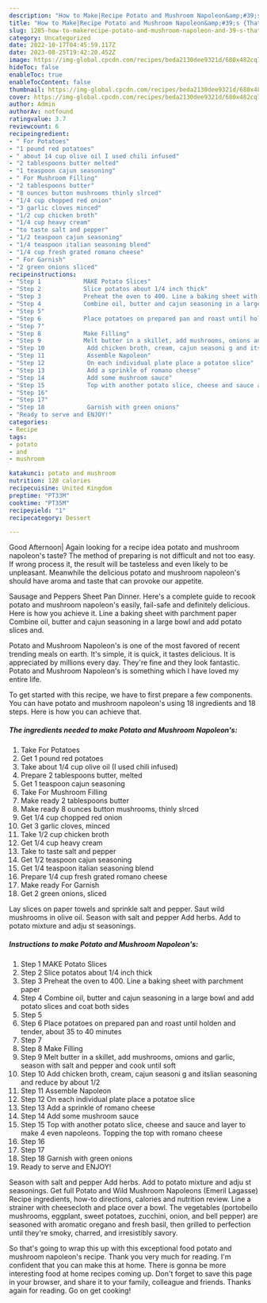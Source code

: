 ```yaml
---
description: "How to Make|Recipe Potato and Mushroom Napoleon&amp;#39;s {That is Delicious"
title: "How to Make|Recipe Potato and Mushroom Napoleon&amp;#39;s {That is Delicious"
slug: 1285-how-to-makerecipe-potato-and-mushroom-napoleon-and-39-s-that-is-delicious
category: Uncategorized
date: 2022-10-17T04:45:59.117Z
date: 2023-08-25T19:42:20.452Z
image: https://img-global.cpcdn.com/recipes/beda2130dee9321d/680x482cq70/potato-and-mushroom-napoleons-recipe-main-photo.jpg
hideToc: false
enableToc: true
enableTocContent: false
thumbnail: https://img-global.cpcdn.com/recipes/beda2130dee9321d/680x482cq70/potato-and-mushroom-napoleons-recipe-main-photo.jpg
cover: https://img-global.cpcdn.com/recipes/beda2130dee9321d/680x482cq70/potato-and-mushroom-napoleons-recipe-main-photo.jpg
author: Admin
authorAv: notfound
ratingvalue: 3.7
reviewcount: 6
recipeingredient:
- " For Potatoes"
- "1 pound red potatoes"
- " about 14 cup olive oil I used chili infused"
- "2 tablespoons butter melted"
- "1 teaspoon cajun seasoning"
- " For Mushroom Filling"
- "2 tablespoons butter"
- "8 ounces button mushrooms thinly slrced"
- "1/4 cup chopped red onion"
- "3 garlic cloves minced"
- "1/2 cup chicken broth"
- "1/4 cup heavy cream"
- "to taste salt and pepper"
- "1/2 teaspoon cajun seasoning"
- "1/4 teaspoon italian seasoning blend"
- "1/4 cup fresh grated romano cheese"
- " For Garnish"
- "2 green onions sliced"
recipeinstructions:
- "Step 1            MAKE Potato Slices"
- "Step 2            Slice potatos about 1/4 inch thick"
- "Step 3            Preheat the oven to 400. Line a baking sheet with parchment paper"
- "Step 4            Combine oil, butter and cajun seasoning in a large bowl and add potato slices and coat both sides"
- "Step 5"
- "Step 6            Place potatoes on prepared pan and roast until holden and tender, about 35 to 40 minutes"
- "Step 7"
- "Step 8            Make Filling"
- "Step 9            Melt butter in a skillet, add mushrooms, omions and garlic, season with salt and pepper and cook until soft"
- "Step 10            Add chicken broth, cream, cajun seasoni g and itslian seasoning and reduce by about 1/2"
- "Step 11            Assemble Napoleon"
- "Step 12            On each individual plate place a potatoe slice"
- "Step 13            Add a sprinkle of romano cheese"
- "Step 14            Add some mushroom sauce"
- "Step 15            Top with another potato slice, cheese and sauce and layer to make 4 even napoleons. Topping the top with romano cheese"
- "Step 16"
- "Step 17"
- "Step 18            Garnish with green onions"
- "Ready to serve and ENJOY!"
categories:
- Recipe
tags:
- potato
- and
- mushroom

katakunci: potato and mushroom 
nutrition: 128 calories
recipecuisine: United Kingdom
preptime: "PT33M"
cooktime: "PT35M"
recipeyield: "1"
recipecategory: Dessert

---
```



Good Afternoon| Again looking for a recipe idea potato and mushroom napoleon&#39;s taste? The method of preparing is not difficult and not too easy. If wrong process it, the result will be tasteless and even likely to be unpleasant. Meanwhile the delicious potato and mushroom napoleon&#39;s should have aroma and taste that can provoke our appetite.





Sausage and Peppers Sheet Pan Dinner. Here&#39;s a complete guide to recook potato and mushroom napoleon&#39;s easily, fail-safe and definitely delicious. Here is how you achieve it. Line a baking sheet with parchment paper Combine oil, butter and cajun seasoning in a large bowl and add potato slices and.

Potato and Mushroom Napoleon&#39;s is one of the most favored of recent trending meals on earth. It's simple, it is quick, it tastes delicious. It is appreciated by millions every day. They're fine and they look fantastic. Potato and Mushroom Napoleon&#39;s is something which I have loved my entire life.


To get started with this recipe, we have to first prepare a few components. You can have potato and mushroom napoleon&#39;s using 18 ingredients and 18 steps. Here is how you can achieve that.

<!--inarticleads1-->

##### The ingredients needed to make Potato and Mushroom Napoleon&#39;s:

1. Take  For Potatoes
1. Get 1 pound red potatoes
1. Take  about 1/4 cup olive oil (I used chili infused)
1. Prepare 2 tablespoons butter, melted
1. Get 1 teaspoon cajun seasoning
1. Take  For Mushroom Filling
1. Make ready 2 tablespoons butter
1. Make ready 8 ounces button mushrooms, thinly slrced
1. Get 1/4 cup chopped red onion
1. Get 3 garlic cloves, minced
1. Take 1/2 cup chicken broth
1. Get 1/4 cup heavy cream
1. Take to taste salt and pepper
1. Get 1/2 teaspoon cajun seasoning
1. Get 1/4 teaspoon italian seasoning blend
1. Prepare 1/4 cup fresh grated romano cheese
1. Make ready  For Garnish
1. Get 2 green onions, sliced


Lay slices on paper towels and sprinkle salt and pepper. Saut wild mushrooms in olive oil. Season with salt and pepper Add herbs. Add to potato mixture and adju st seasonings. 

<!--inarticleads2-->

##### Instructions to make Potato and Mushroom Napoleon&#39;s:

1. Step 1            MAKE Potato Slices
1. Step 2            Slice potatos about 1/4 inch thick
1. Step 3            Preheat the oven to 400. Line a baking sheet with parchment paper
1. Step 4            Combine oil, butter and cajun seasoning in a large bowl and add potato slices and coat both sides
1. Step 5
1. Step 6            Place potatoes on prepared pan and roast until holden and tender, about 35 to 40 minutes
1. Step 7
1. Step 8            Make Filling
1. Step 9            Melt butter in a skillet, add mushrooms, omions and garlic, season with salt and pepper and cook until soft
1. Step 10            Add chicken broth, cream, cajun seasoni g and itslian seasoning and reduce by about 1/2
1. Step 11            Assemble Napoleon
1. Step 12            On each individual plate place a potatoe slice
1. Step 13            Add a sprinkle of romano cheese
1. Step 14            Add some mushroom sauce
1. Step 15            Top with another potato slice, cheese and sauce and layer to make 4 even napoleons. Topping the top with romano cheese
1. Step 16
1. Step 17
1. Step 18            Garnish with green onions
1. Ready to serve and ENJOY!

Season with salt and pepper Add herbs. Add to potato mixture and adju st seasonings. Get full Potato and Wild Mushroom Napoleons (Emeril Lagasse) Recipe ingredients, how-to directions, calories and nutrition review. Line a strainer with cheesecloth and place over a bowl. The vegetables (portobello mushrooms, eggplant, sweet potatoes, zucchini, onion, and bell pepper) are seasoned with aromatic oregano and fresh basil, then grilled to perfection until they&#39;re smoky, charred, and irresistibly savory. 

So that's going to wrap this up with this exceptional food potato and mushroom napoleon&#39;s recipe. Thank you very much for reading. I'm confident that you can make this at home. There is gonna be more interesting food at home recipes coming up. Don't forget to save this page in your browser, and share it to your family, colleague and friends. Thanks again for reading. Go on get cooking!
